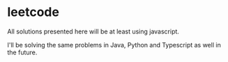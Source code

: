 # leetcode

All solutions presented here will be at least using javascript.

I'll be solving the same problems in Java, Python and Typescript as well in the future.
